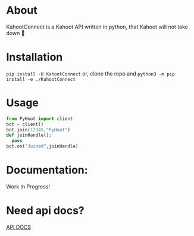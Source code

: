 # About
KahootConnect is a Kahoot API written in python, that Kahoot will not take down 🤡

# Installation

`pip install -U KahootConnect`
or, clone the repo and
`python3 -m pip install -e ./KahootConnect`

# Usage

```py
from PyHoot import client
bot = client()
bot.join(12345,"PyHoot")
def joinHandle():
  pass
bot.on("Joined",joinHandle)
```

# Documentation:
Work In Progress!

# Need api docs?
  [API DOCS](KahootProtocol.md)
